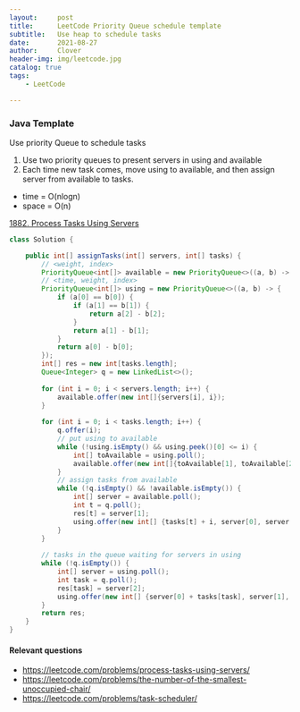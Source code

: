 ```yaml
---
layout:     post
title:      LeetCode Priority Queue schedule template
subtitle:   Use heap to schedule tasks
date:       2021-08-27
author:     Clover
header-img: img/leetcode.jpg
catalog: true
tags:
    - LeetCode

---
```


### Java Template
Use priority Queue to schedule tasks
1. Use two priority queues to present servers in using and available
2. Each time new task comes, move using to available, and then assign server from available to tasks.

- time = O(nlogn)
- space = O(n)

[1882. Process Tasks Using Servers](https://leetcode.com/problems/process-tasks-using-servers/)

```java
class Solution {

    public int[] assignTasks(int[] servers, int[] tasks) {
        // <weight, index>
        PriorityQueue<int[]> available = new PriorityQueue<>((a, b) -> (a[0] == b[0] ? a[1] - b[1] : a[0] - b[0]));
        // <time, weight, index>
        PriorityQueue<int[]> using = new PriorityQueue<>((a, b) -> {
            if (a[0] == b[0]) {
                if (a[1] == b[1]) {
                    return a[2] - b[2];
                } 
                return a[1] - b[1];
            }
            return a[0] - b[0];
        });
        int[] res = new int[tasks.length];
        Queue<Integer> q = new LinkedList<>();
        
        for (int i = 0; i < servers.length; i++) {
            available.offer(new int[]{servers[i], i});
        }
        
        for (int i = 0; i < tasks.length; i++) {
            q.offer(i);
            // put using to available
            while (!using.isEmpty() && using.peek()[0] <= i) {
                int[] toAvailable = using.poll();
                available.offer(new int[]{toAvailable[1], toAvailable[2]});
            }
            // assign tasks from available
            while (!q.isEmpty() && !available.isEmpty()) {
                int[] server = available.poll();
                int t = q.poll();
                res[t] = server[1];
                using.offer(new int[] {tasks[t] + i, server[0], server[1]});
            }
        }
        
        // tasks in the queue waiting for servers in using 
        while (!q.isEmpty()) {
            int[] server = using.poll();
            int task = q.poll();
            res[task] = server[2];
            using.offer(new int[] {server[0] + tasks[task], server[1], server[2]});
        }
        return res;
    }
}
```

#### Relevant questions

* https://leetcode.com/problems/process-tasks-using-servers/
* https://leetcode.com/problems/the-number-of-the-smallest-unoccupied-chair/
* https://leetcode.com/problems/task-scheduler/
